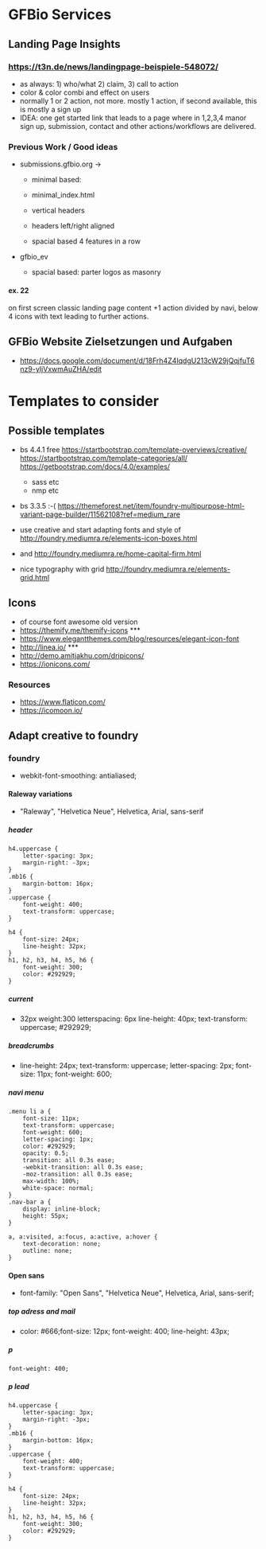 # GFBio Services

## Landing Page Insights

### https://t3n.de/news/landingpage-beispiele-548072/

- as always: 1) who/what 2) claim, 3) call to action
- color & color combi and effect on users
- normally 1 or 2 action, not more. mostly 1 action, if second available, this is mostly a sign up
- IDEA: one get started link that leads to a page where in 1,2,3,4 manor sign up, submission, contact
and other actions/workflows are delivered. 


### Previous Work / Good ideas

- submissions.gfbio.org -> 
    - minimal based: 
    - minimal_index.html 
    - vertical headers
    - headers left/right aligned
      
    - spacial based 4 features in a row

- gfbio_ev
    - spacial based: parter logos as masonry



#### ex. 22 
on first screen classic landing page content +1 action divided by navi, below 4 icons with 
text leading to further actions.

## GFBio Website Zielsetzungen und Aufgaben

- https://docs.google.com/document/d/18Frh4Z4IqdgU213cW29jQqjfuT6nz9-yIjVxwmAuZHA/edit

# Templates to consider

## Possible templates

- bs 4.4.1 free https://startbootstrap.com/template-overviews/creative/
                https://startbootstrap.com/template-categories/all/
                https://getbootstrap.com/docs/4.0/examples/
    - sass etc
    - nmp etc
- bs 3.3.5 :-( https://themeforest.net/item/foundry-multipurpose-html-variant-page-builder/11562108?ref=medium_rare

- use creative and start adapting fonts and style of http://foundry.mediumra.re/elements-icon-boxes.html
- and http://foundry.mediumra.re/home-capital-firm.html

- nice typography with grid http://foundry.mediumra.re/elements-grid.html


## Icons

- of course font awesome old version
- https://themify.me/themify-icons ***
- https://www.elegantthemes.com/blog/resources/elegant-icon-font
- http://linea.io/ ***
- http://demo.amitjakhu.com/dripicons/
- https://ionicons.com/


### Resources
- https://www.flaticon.com/
- https://icomoon.io/


## Adapt creative to foundry

### foundry

- webkit-font-smoothing: antialiased;

#### Raleway variations
    
- "Raleway", "Helvetica Neue", Helvetica, Arial, sans-serif

##### header

    h4.uppercase {
        letter-spacing: 3px;
        margin-right: -3px;
    }
    .mb16 {
        margin-bottom: 16px;
    }
    .uppercase {
        font-weight: 400;
        text-transform: uppercase;
    }
    
    h4 {
        font-size: 24px;
        line-height: 32px;
    }
    h1, h2, h3, h4, h5, h6 {
        font-weight: 300;
        color: #292929;
    }

##### current
- 32px weight:300 letterspacing: 6px line-height: 40px; text-transform: uppercase; #292929;

##### breadcrumbs
- line-height: 24px; text-transform: uppercase; letter-spacing: 2px; font-size: 11px; font-weight: 600;

##### navi menu

    .menu li a {
        font-size: 11px;
        text-transform: uppercase;
        font-weight: 600;
        letter-spacing: 1px;
        color: #292929;
        opacity: 0.5;
        transition: all 0.3s ease;
        -webkit-transition: all 0.3s ease;
        -moz-transition: all 0.3s ease;
        max-width: 100%;
        white-space: normal;
    }
    .nav-bar a {
        display: inline-block;
        height: 55px;
    }
    
    a, a:visited, a:focus, a:active, a:hover {
        text-decoration: none;
        outline: none;
    }

#### Open sans

- font-family: "Open Sans", "Helvetica Neue", Helvetica, Arial, sans-serif;

##### top adress and mail

- color: #666;font-size: 12px; font-weight: 400; line-height: 43px;

##### p

    font-weight: 400;

##### p lead

    h4.uppercase {
        letter-spacing: 3px;
        margin-right: -3px;
    }
    .mb16 {
        margin-bottom: 16px;
    }
    .uppercase {
        font-weight: 400;
        text-transform: uppercase;
    }
    
    h4 {
        font-size: 24px;
        line-height: 32px;
    }
    h1, h2, h3, h4, h5, h6 {
        font-weight: 300;
        color: #292929;
    }

